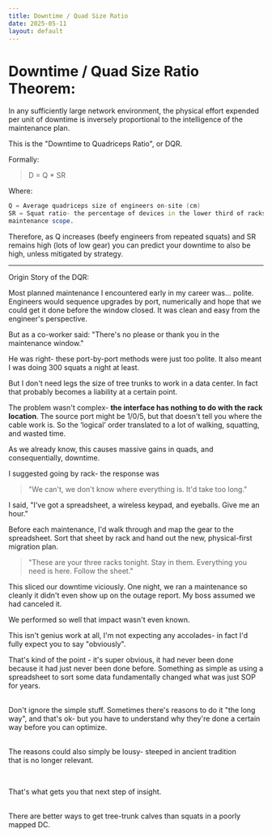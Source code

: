```yaml
---
title: Downtime / Quad Size Ratio
date: 2025-05-11
layout: default
---
```


# Downtime / Quad Size Ratio Theorem:

In any sufficiently large network environment, the physical effort expended
per unit of downtime is inversely proportional to the intelligence of the
maintenance plan.

This is the "Downtime to Quadriceps Ratio", or DQR.

Formally:

> D = Q * SR

Where:

```D = Total downtime (seconds)
Q = Average quadriceps size of engineers on-site (cm)
SR = Squat ratio- the percentage of devices in the lower third of racks within the 
maintenance scope.
```

Therefore, as Q increases (beefy engineers from repeated squats) and SR remains
high (lots of low gear) you can predict your downtime to also be high, unless
mitigated by strategy.

---
Origin Story of the DQR:

Most planned maintenance I encountered early in my career was... polite. Engineers would
sequence upgrades by port, numerically and hope that we could get it done before the window
closed. It was clean and easy from the engineer's perspective.

But as a co-worker said: "There's no please or thank you in the maintenance window."

He was right- these port-by-port methods were just too polite. It also meant I was doing
300 squats a night at least. 

But I don't need legs the size of tree trunks to work in a data center.
In fact that probably becomes a liability at a certain point.

The problem wasn't complex- **the interface has nothing to do with the rack location**. 
The source port might be 1/0/5, but that doesn't tell you where the cable work is.
So the ‘logical’ order translated to a lot of walking, squatting, and wasted time.

As we already know, this causes massive gains in quads, and consequentially, downtime.

I suggested going by rack- the response was 

> "We can't, we don't know where everything is. It'd take too long." 

I said, "I've got a spreadsheet, a wireless keypad, and eyeballs. Give me an hour."

Before each maintenance, I'd walk through and map the gear to the spreadsheet.
Sort that sheet by rack and hand out the new, physical-first migration plan.

> "These are your three racks tonight. Stay in them. Everything you need is here. Follow the sheet."

This sliced our downtime viciously. One night, we ran a maintenance so cleanly it didn't even show up
on the outage report. My boss assumed we had canceled it.

We performed so well that impact wasn't even known.

This isn't genius work at all, I'm not expecting any accolades- in fact I'd fully
expect you to say "obviously".

That's kind of the point - it's super obvious, it had never been done because
it had just never been done before. Something as simple as using a spreadsheet
to sort some data fundamentally changed what was just SOP for years.

<div class="field-box" style="white-space:pre-line">
Don't ignore the simple stuff. Sometimes there's reasons to do it "the long way", and that's ok- but you have to understand why they're done a certain way before you can optimize.

The reasons could also simply be lousy- steeped in ancient tradition that is no longer relevant.  

That's what gets you that next step of insight.  
</div>
There are better ways to get tree-trunk calves than squats in a poorly mapped DC.  